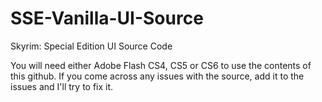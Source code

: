 # SSE-Vanilla-UI-Source
Skyrim: Special Edition UI Source Code

You will need either Adobe Flash CS4, CS5 or CS6 to use the contents of this github. If you come across any issues with the source, add it to the issues and I'll try to fix it.
